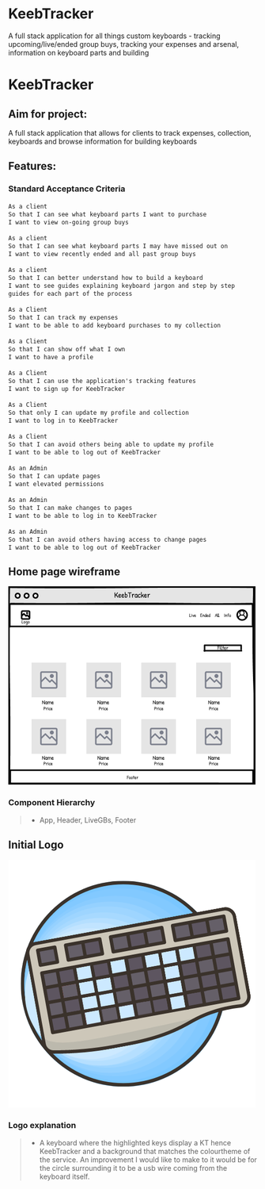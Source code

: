 # KeebTracker
A full stack application for all things custom keyboards - tracking upcoming/live/ended group buys, tracking your expenses and arsenal, information on keyboard parts and building


KeebTracker 
=================

<!-- To start the application
* `cd server`
* `npm i` - to install dependencies (dotenv, nodemon, body-parser, cors, express, express validator, mongoose, chai, chai-http, mocha)
* `npm start` - to start the server
* Open another terminal window for the 
* `cd client`
* `npm i` - to install dependencies (jest, react, user-event, axios, bootstrap, react-dom, react-router-dom)
* `npm start` - to start the REACT app
* You can either click the link in the terminal or open "http://localhost:3000"
* Open another client terminal for testing
* `cd client`
* `npm test`
* `cd ..`
* `cd server`
* `npm test` -->

Aim for project:
-------
A full stack application that allows for clients to track expenses, collection, keyboards and browse information for building keyboards


Features:
-------

### Standard Acceptance Criteria
```
As a client
So that I can see what keyboard parts I want to purchase 
I want to view on-going group buys

As a client
So that I can see what keyboard parts I may have missed out on
I want to view recently ended and all past group buys

As a client
So that I can better understand how to build a keyboard
I want to see guides explaining keyboard jargon and step by step guides for each part of the process

As a Client
So that I can track my expenses
I want to be able to add keyboard purchases to my collection

As a Client
So that I can show off what I own
I want to have a profile

As a Client
So that I can use the application's tracking features
I want to sign up for KeebTracker

As a Client
So that only I can update my profile and collection
I want to log in to KeebTracker

As a Client
So that I can avoid others being able to update my profile
I want to be able to log out of KeebTracker

As an Admin
So that I can update pages
I want elevated permissions

As an Admin
So that I can make changes to pages
I want to be able to log in to KeebTracker

As an Admin
So that I can avoid others having access to change pages
I want to be able to log out of KeebTracker
```


## Home page wireframe 
![Home page not logged in](public/KeebTrackerHome.png)


### Component Hierarchy
>- App, Header, LiveGBs, Footer

## Initial Logo
![KeebTracker logo](public/KeebTrackerLarge.png)

### Logo explanation
>- A keyboard where the highlighted keys display a KT hence KeebTracker and a background that matches the colourtheme of the service. An improvement I would like to make to it would be for the circle surrounding it to be a usb wire coming from the  keyboard itself.
<!-- ## Home page wireframe logged in
<!-- ![Home page logged in](client/public/Wireframe_Homepage_Logged_In.PNG) -->



<!-- ### Component Hierarchy
>- App, Header, Post, Peeps, Footer


<!-- ## Log in page -->



<!-- ### Component Hierarchy -->




<!-- ## Register page -->


<!-- ### Component Hierarchy -->



<!-- ### Schema for the GroupBuy & account: -->

<!-- >The account should have a first name , last name, username, email, password where the username and email are unique. --> 
